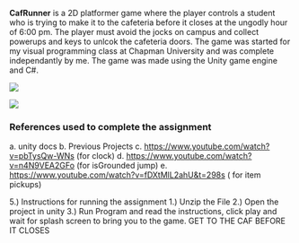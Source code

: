 ﻿**CafRunner** is a 2D platformer game where the player controls a student who is trying to make it to the cafeteria before it closes at the ungodly hour of 6:00 pm. The player must avoid the jocks on campus and collect powerups and keys to unlcok the cafeteria doors. The game was started for my visual programming class at Chapman University and was complete independantly by me. The game was made using the Unity game engine and C#.

![](https://github.com/mpuhg/CafRunner/blob/main/start%20(2).gif)

![](https://github.com/mpuhg/CafRunner/blob/main/mountDoom.gif)





### References used to complete the assignment
  a. unity docs
  b. Previous Projects
  c. https://www.youtube.com/watch?v=pbTysQw-WNs (for clock)
  d. https://www.youtube.com/watch?v=n4N9VEA2GFo (for isGrounded jump)
  e. https://www.youtube.com/watch?v=fDXtMlL2ahU&t=298s ( for item pickups)


5.) Instructions for running the assignment
  1.) Unzip the File
  2.) Open the project in unity
  3.) Run Program and read the instructions, click play and wait for splash screen to bring you to the game. GET TO THE CAF BEFORE IT CLOSES
